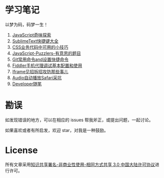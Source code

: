 # 学习笔记

以梦为码，码梦一生！

1. [JavaScript奇味探索][1]
2. [SublimeText快捷键大全][2]
3. [CSS业务代码中可用的小技巧][3]
4. [JavaScript-Puzzlers-有意思的题目][4]
5. [Git常用命令and设置快捷命令][5]
6. [Fiddler手机代理调试基本配置和使用][6]
7. [Iframe见招拆招攻防那些事儿][7]
8. [Audio自动播放Safari采坑][8]
9. [Developer随笔][9]


# 勘误

如发现错误的地方，可以在相应的 issues 帮我斧正，或提出问题，一起讨论。

如果喜欢或者有所启发，欢迎 star，对我是一种鼓励。

# License

所有文章采用[知识共享署名-非商业性使用-相同方式共享 3.0 中国大陆许可协议][10]进行许可。


  [1]: https://github.com/xiaohuazheng/twbm/issues/1
  [2]: https://github.com/xiaohuazheng/twbm/issues/2
  [3]: https://github.com/xiaohuazheng/twbm/issues/3
  [4]: https://xiaohuazheng.github.io/puzzlers.html
  [5]: https://github.com/xiaohuazheng/twbm/issues/6
  [6]: https://github.com/xiaohuazheng/twbm/issues/7
  [7]: https://github.com/xiaohuazheng/twbm/issues/8
  [8]: https://github.com/xiaohuazheng/twbm/issues/9
  [9]: https://github.com/xiaohuazheng/twbm/issues/10
  [10]: https://creativecommons.org/licenses/by-nc-sa/3.0/cn/
